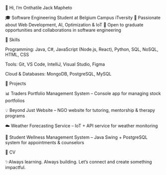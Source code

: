 👋 Hi, I’m Onthatile Jack Mapheto

🎓 Software Engineering Student at Belgium Campus iTversity
🌱 Passionate about Web Development, AI, Optimization & IoT
💼 Open to graduate opportunities and collaborations in software engineering

🚀 Skills

Programming: Java, C#, JavaScript (Node.js, React), Python, SQL, NoSQL, HTML, CSS

Tools: Git, VS Code, IntelliJ, Visual Studio, Figma

Cloud & Databases: MongoDB, PostgreSQL, MySQL

📂 Projects

📊 Traders Portfolio Management System
 – Console app for managing stock portfolios

💡 Beyond Just Website
 – NGO website for tutoring, mentorship & therapy programs

☁️ Weather Forecasting Service
 – IoT + API service for weather monitoring

🏥 Student Wellness Management System
 – Java Swing + PostgreSQL system for appointments & counselors

 📄 CV


✨Always learning. Always building. Let’s connect and create something impactful.
